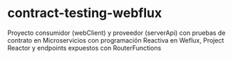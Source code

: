 # contract-testing-webflux
Proyecto consumidor (webClient) y proveedor (serverApi) con pruebas de contrato en  Microservicios con programación Reactiva en Weflux, Project Reactor y endpoints expuestos con RouterFunctions
